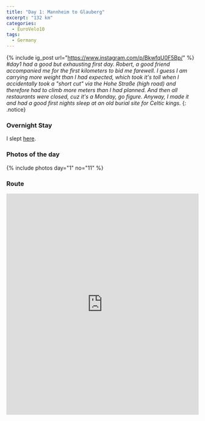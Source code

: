 ```yaml
---
title: "Day 1: Mannheim to Glauberg"
excerpt: "132 km"
categories:
  - EuroVelo10
tags:
  - Germany
---
```


{% include ig_post url="https://www.instagram.com/p/BkwfqU0F5Bp/" %}
_#day1 had a good but exhausting first day. Robert, a good friend accompanied me for the first kilometers to bid me farewell. I guess I am carrying more weight than I had expected, which took it's toll when I accidentally took a "short cut" via the Hohe Straße (high road) and therefore had to climb more meters than I had planned. And then all restaurants were closed, cuz it's a Monday, go figure. Anyway, I made it and had a good first nights sleep at an old burial site for Celtic kings._
{: .notice}

### Overnight Stay

I slept [here](https://www.openstreetmap.org/node/282716503).

### Photos of the day

{% include photos day="1" no="11" %}

### Route

<iframe src="https://www.komoot.de/tour/63229749/embed?profile=1" width="100%" height="580" frameborder="0" scrolling="no"></iframe>